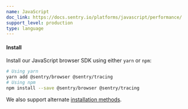 ```yaml
---
name: JavaScript
doc_link: https://docs.sentry.io/platforms/javascript/performance/
support_level: production
type: language
---
```


#### Install

Install our JavaScript browser SDK using either `yarn` or `npm`:

```bash {tabTitle: ESM}
# Using yarn
yarn add @sentry/browser @sentry/tracing
# Using npm
npm install --save @sentry/browser @sentry/tracing
```

We also support alternate [installation methods](/platforms/javascript/install/).
